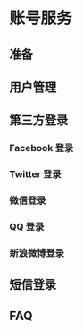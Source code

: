 # 账号服务
## 准备
## 用户管理
## 第三方登录
### Facebook 登录
### Twitter 登录
### 微信登录
### QQ 登录
### 新浪微博登录
## 短信登录
## FAQ
